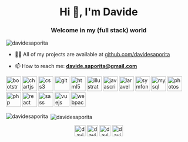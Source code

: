 <h1 align="center">Hi 👋, I'm Davide</h1>
<h3 align="center">Welcome in my (full stack) world</h3>

<p align="left"> <img src="https://komarev.com/ghpvc/?username=davidesaporita" alt="davidesaporita" /> </p>

- 👨‍💻 All of my projects are available at [github.com/davidesaporita](github.com/davidesaporita)

- 📫 How to reach me: **davide.saporita@gmail.com**

<p align="left"><img src="https://devicons.github.io/devicon/devicon.git/icons/bootstrap/bootstrap-plain.svg" alt="bootstrap" width="40" height="40"/> <img src="https://www.chartjs.org/media/logo-title.svg" alt="chartjs" width="40" height="40"/> <img src="https://devicons.github.io/devicon/devicon.git/icons/css3/css3-original-wordmark.svg" alt="css3" width="40" height="40"/> <img src="https://www.vectorlogo.zone/logos/git-scm/git-scm-icon.svg" alt="git" width="40" height="40"/> <img src="https://devicons.github.io/devicon/devicon.git/icons/html5/html5-original-wordmark.svg" alt="html5" width="40" height="40"/> <img src="https://www.vectorlogo.zone/logos/adobe_illustrator/adobe_illustrator-icon.svg" alt="illustrator" width="40" height="40"/> <img src="https://devicons.github.io/devicon/devicon.git/icons/javascript/javascript-original.svg" alt="javascript" width="40" height="40"/> <img src="https://devicons.github.io/devicon/devicon.git/icons/laravel/laravel-plain-wordmark.svg" alt="laravel" width="40" height="40"/> <img src="https://symfony.com/logos/symfony_black_03.svg" alt="symfony" width="40" height="40"/> <img 
src="https://devicons.github.io/devicon/devicon.git/icons/mysql/mysql-original-wordmark.svg" alt="mysql" width="40" height="40"/> <img src="https://devicons.github.io/devicon/devicon.git/icons/photoshop/photoshop-plain.svg" alt="photoshop" width="40" height="40"/> <img src="https://devicons.github.io/devicon/devicon.git/icons/php/php-original.svg" alt="php" width="40" height="40"/> <img src="https://devicons.github.io/devicon/devicon.git/icons/react/react-original-wordmark.svg" alt="react" width="40" height="40"/> <img src="https://devicons.github.io/devicon/devicon.git/icons/sass/sass-original.svg" alt="sass" width="40" height="40"/> <img src="https://devicons.github.io/devicon/devicon.git/icons/vuejs/vuejs-original-wordmark.svg" alt="vuejs" width="40" height="40"/> <img src="https://devicons.github.io/devicon/devicon.git/icons/webpack/webpack-original.svg" alt="webpack" width="40" height="40"/></p>

<p><img align="left" src="https://github-readme-stats.vercel.app/api/top-langs/?username=davidesaporita&layout=compact&hide=html" alt="davidesaporita" /></p>

<p>&nbsp;<img align="center" src="https://github-readme-stats.vercel.app/api?username=davidesaporita&show_icons=true" alt="davidesaporita" /></p>

<p align="center">
<a href="https://twitter.com/davidesaporita" target="blank"><img align="center" src="https://cdn.jsdelivr.net/npm/simple-icons@3.0.1/icons/twitter.svg" alt="davidesaporita" height="30" width="30" /></a>
<a href="https://linkedin.com/in/davidesaporita" target="blank"><img align="center" src="https://cdn.jsdelivr.net/npm/simple-icons@3.0.1/icons/linkedin.svg" alt="davidesaporita" height="30" width="30" /></a>
<a href="https://fb.com/davidesaporita" target="blank"><img align="center" src="https://cdn.jsdelivr.net/npm/simple-icons@3.0.1/icons/facebook.svg" alt="davidesaporita" height="30" width="30" /></a>
<a href="https://instagram.com/davidesaporita" target="blank"><img align="center" src="https://cdn.jsdelivr.net/npm/simple-icons@3.0.1/icons/instagram.svg" alt="davidesaporita" height="30" width="30" /></a>
</p>
